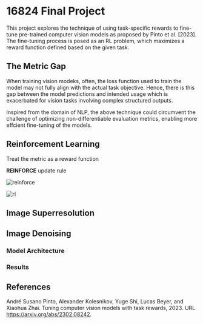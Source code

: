 # 16824 Final Project

This project explores the technique of using task-specific rewards to  fine-tune pre-trained computer vision models as proposed by Pinto et al. [2023]. The fine-tuning process is posed as an RL problem, which maximizes a reward function defined based on the given task.

## The Metric Gap 

When training vision modeks, often, the loss function used to train the model may not fully align with the actual task objective. Hence, there is this gap between the model predictions and intended usage which is exacerbated for vision tasks involving complex structured outputs. 

Inspired from the domain of NLP, the above technique could circumvent the challenge of optimizing non-differentiable evaluation metrics, enabling more effcient fine-tuning of the models. 

## Reinforcement Learning 
Treat the metric  as a reward function

**REINFORCE** update rule  

![reinforce](https://user-images.githubusercontent.com/12653676/236592832-e4aaab91-b03a-4224-94c3-e3ff70a49abe.png)


![rl](https://user-images.githubusercontent.com/12653676/236592930-f448946f-3a8d-4d14-9f9e-05df40d09f60.png)


## Image Superresolution

## Image Denoising 


### Model Architecture 

### Results





## References 
André Susano Pinto, Alexander Kolesnikov, Yuge Shi, Lucas Beyer, and Xiaohua Zhai. Tuning computer vision models with task rewards, 2023. URL https://arxiv.org/abs/2302.08242.
